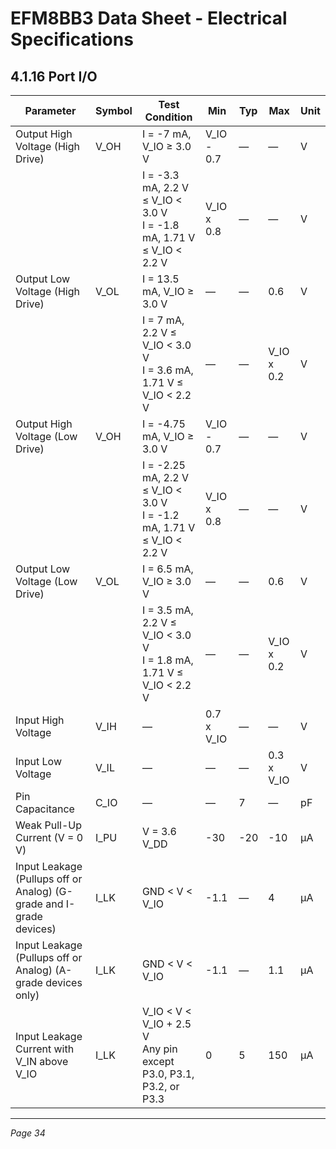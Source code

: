 # EFM8BB3 Data Sheet - Electrical Specifications

## 4.1.16 Port I/O

| Parameter                              | Symbol | Test Condition                                                                                  | Min       | Typ | Max   | Unit |
|--------------------------------------|--------|-----------------------------------------------------------------------------------------------|-----------|-----|-------|------|
| Output High Voltage (High Drive)     | V_OH   | I = -7 mA, V_IO ≥ 3.0 V                                                                       | V_IO - 0.7| —   | —     | V    |
|                                      |        | I = -3.3 mA, 2.2 V ≤ V_IO < 3.0 V<br>I = -1.8 mA, 1.71 V ≤ V_IO < 2.2 V                       | V_IO x 0.8| —   | —     | V    |
| Output Low Voltage (High Drive)      | V_OL   | I = 13.5 mA, V_IO ≥ 3.0 V                                                                     | —         | —   | 0.6   | V    |
|                                      |        | I = 7 mA, 2.2 V ≤ V_IO < 3.0 V<br>I = 3.6 mA, 1.71 V ≤ V_IO < 2.2 V                          | —         | —   | V_IO x 0.2 | V    |
| Output High Voltage (Low Drive)      | V_OH   | I = -4.75 mA, V_IO ≥ 3.0 V                                                                    | V_IO - 0.7| —   | —     | V    |
|                                      |        | I = -2.25 mA, 2.2 V ≤ V_IO < 3.0 V<br>I = -1.2 mA, 1.71 V ≤ V_IO < 2.2 V                     | V_IO x 0.8| —   | —     | V    |
| Output Low Voltage (Low Drive)       | V_OL   | I = 6.5 mA, V_IO ≥ 3.0 V                                                                      | —         | —   | 0.6   | V    |
|                                      |        | I = 3.5 mA, 2.2 V ≤ V_IO < 3.0 V<br>I = 1.8 mA, 1.71 V ≤ V_IO < 2.2 V                        | —         | —   | V_IO x 0.2 | V    |
| Input High Voltage                   | V_IH   | —                                                                                             | 0.7 x V_IO| —   | —     | V    |
| Input Low Voltage                    | V_IL   | —                                                                                             | —         | —   | 0.3 x V_IO | V    |
| Pin Capacitance                     | C_IO   | —                                                                                             | —         | 7   | —     | pF   |
| Weak Pull-Up Current (V = 0 V)      | I_PU   | V = 3.6 V_DD                                                                                   | -30       | -20 | -10   | µA   |
| Input Leakage (Pullups off or Analog) (G-grade and I-grade devices) | I_LK   | GND < V < V_IO                                                                              | -1.1      | —   | 4     | µA   |
| Input Leakage (Pullups off or Analog) (A-grade devices only)        | I_LK   | GND < V < V_IO                                                                              | -1.1      | —   | 1.1   | µA   |
| Input Leakage Current with V_IN above V_IO                         | I_LK   | V_IO < V < V_IO + 2.5 V<br>Any pin except P3.0, P3.1, P3.2, or P3.3                         | 0         | 5   | 150   | µA   |

---

*Page 34*